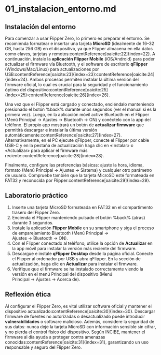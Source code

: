 # 01_instalacion_entorno.md

## Instalación del entorno

Para comenzar a usar Flipper Zero, lo primero es preparar el entorno. Se recomienda formatear e insertar una tarjeta **MicroSD** (idealmente de 16–32 GB, hasta 256 GB) en el dispositivo, ya que Flipper almacena en ella datos como claves, tarjetas y remotos:contentReference[oaicite:22]{index=22}. A continuación, instale la **aplicación Flipper Mobile** (iOS/Android) para poder actualizar el firmware vía Bluetooth, y el software de escritorio **qFlipper** (Windows/Mac/Linux) para actualizaciones por USB:contentReference[oaicite:23]{index=23}:contentReference[oaicite:24]{index=24}. Ambos procesos permiten instalar la última versión del firmware oficial, lo cual es crucial para la seguridad y el funcionamiento óptimo del dispositivo:contentReference[oaicite:25]{index=25}:contentReference[oaicite:26]{index=26}.

Una vez que el Flipper está cargado y conectado, enciéndalo manteniendo presionado el botón %back% durante unos segundos (ver el manual si es la primera vez). Luego, en la aplicación móvil active Bluetooth en el Flipper (Menú Principal → Ajustes → Bluetooth → ON) y conéctelo con la app del teléfono. El propio app mostrará un botón de **actualizar firmware** que permitirá descargar e instalar la última versión automáticamente:contentReference[oaicite:27]{index=27}. Alternativamente, en el PC ejecute qFlipper, conecte el Flipper por cable USB-C y en la pestaña de actualización haga clic en «Instalar» o «Actualizar» para aplicar el firmware más reciente:contentReference[oaicite:28]{index=28}. 

Finalmente, configure las preferencias básicas: ajuste la hora, idioma, formato (Menú Principal → Ajustes → Sistema) y cualquier otro parámetro de usuario. Compruebe también que la tarjeta MicroSD esté formateada en FAT32 y reconocida por Flipper:contentReference[oaicite:29]{index=29}.

## Laboratorio práctico

1. Inserte una tarjeta MicroSD formateada en FAT32 en el compartimento trasero del Flipper Zero.  
2. Encienda el Flipper manteniendo pulsado el botón %back% (atras) durante 3 segundos.  
3. Instale la aplicación **Flipper Mobile** en su smartphone y siga el proceso de emparejamiento Bluetooth (Menú Principal → Ajustes → Bluetooth → ON).  
4. Con el Flipper conectado al teléfono, utilice la opción de **Actualizar** en la app móvil para instalar la versión más reciente del firmware.  
5. Descargue e instale **qFlipper Desktop** desde la página oficial. Conecte el Flipper al ordenador por USB y abra qFlipper. En la sección de actualización, haga clic en **Actualizar** para instalar el firmware.  
6. Verifique que el firmware se ha instalado correctamente viendo la versión en el menú Principal del dispositivo (Menú Principal → Ajustes → Acerca de).

## Reflexión ética

Al configurar el Flipper Zero, es vital utilizar software oficial y mantener el dispositivo actualizado:contentReference[oaicite:30]{index=30}. Descargar firmware de fuentes no autorizadas o desactualizado puede introducir **vulnerabilidades** o software malicioso. Además, considere la seguridad de sus datos: nunca deje la tarjeta MicroSD con información sensible sin cifrar, y no pierda el control físico del dispositivo. Según INCIBE, mantener el firmware al día ayuda a proteger contra amenazas conocidas:contentReference[oaicite:31]{index=31}, garantizando un uso responsable y seguro del Flipper Zero.
